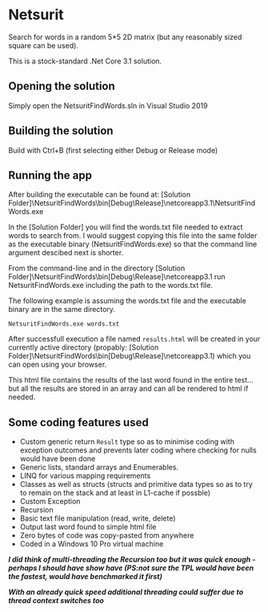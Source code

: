 # Netsurit
Search for words in a random 5*5 2D matrix (but any reasonably sized square can be used). 

This is a stock-standard .Net Core 3.1 solution.

## Opening the solution

Simply open the NetsuritFindWords.sln in Visual Studio 2019

## Building the solution

Build with Ctrl+B (first selecting either Debug or Release mode)

## Running the app

After building the executable can be found at: [Solution Folder]\NetsuritFindWords\bin\[Debug\Release]\netcoreapp3.1\NetsuritFindWords.exe

In the [Solution Folder] you will find the words.txt file needed to extract words to search from. I would suggest copying this file into 
the same folder as the executable binary (NetsuritFindWords.exe) so that the command line argument descibed next is shorter.

From the command-line and in the directory [Solution Folder]\NetsuritFindWords\bin\[Debug\Release]\netcoreapp3.1 run NetsuritFindWords.exe including the path to the words.txt file.

The following example is assuming the words.txt file and the executable binary are in the same directory.

```NetsuritFindWords.exe words.txt```

After successfull execution a file named ```results.html``` will be created in your currently active directory (propably: [Solution Folder]\NetsuritFindWords\bin\[Debug\Release]\netcoreapp3.1) which you can open using your browser.

This html file contains the results of the last word found in the entire test... but all the results are stored in an array and can all be rendered to html if needed.

## Some coding features used

- Custom generic return ```Result``` type so as to minimise coding with exception outcomes and prevents later coding where checking for nulls would have been done
- Generic lists, standard arrays and Enumerables.
- LINQ for various mapping requirements
- Classes as well as structs (structs and primitive data types so as to try to remain on the stack and at least in L1-cache if possble)
- Custom Exception
- Recursion
- Basic text file manipulation (read, write, delete)
- Output last word found to simple html file
- Zero bytes of code was copy-pasted from anywhere
- Coded in a Windows 10 Pro virtual machine

***I did think of multi-threading the Recursion too but it was quick enough - perhaps I should have show have (PS:not sure the TPL would have been the fastest, would have benchmarked it first)***

***With an already quick speed additional threading could suffer due to thread context switches too***




